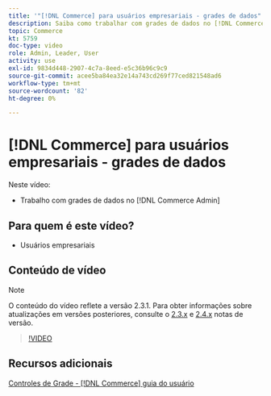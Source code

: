 ```yaml
---
title: '"[!DNL Commerce] para usuários empresariais - grades de dados"'
description: Saiba como trabalhar com grades de dados no [!DNL Commerce Admin].
topic: Commerce
kt: 5759
doc-type: video
role: Admin, Leader, User
activity: use
exl-id: 9834d448-2907-4c7a-8eed-e5c36b96c9c9
source-git-commit: acee5ba84ea32e14a743cd269f77ced821548ad6
workflow-type: tm+mt
source-wordcount: '82'
ht-degree: 0%

---
```


# [!DNL Commerce] para usuários empresariais - grades de dados

Neste vídeo:

- Trabalho com grades de dados no [!DNL Commerce Admin]

## Para quem é este vídeo?

- Usuários empresariais

## Conteúdo de vídeo

>[!NOTE]
>
>O conteúdo do vídeo reflete a versão 2.3.1. Para obter informações sobre atualizações em versões posteriores, consulte o [ 2.3.x](https://devdocs.magento.com/guides/v2.3/release-notes/bk-release-notes.html) e [2.4.x](https://devdocs.magento.com/guides/v2.4/release-notes/bk-release-notes.html) notas de versão.

>[!VIDEO](https://video.tv.adobe.com/v/35960?quality=12&learn=on)

## Recursos adicionais

[Controles de Grade - [!DNL Commerce] guia do usuário](https://docs.magento.com/user-guide/stores/admin-grid-controls.html)
